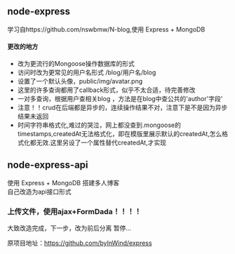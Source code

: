 
## node-express
学习自https://github.com/nswbmw/N-blog,使用 Express + MongoDB  
#### 更改的地方
+ 改为更流行的Mongoose操作数据库的形式
+ 访问时改为更常见的用户名形式  /blog/用户名/blog
+ 设置了一个默认头像，public/img/avatar.png
+ 这里的许多查询都用了callback形式，似乎不太合适，待完善修改
+ 一对多查询，根据用户查相关blog ，方法是在blog中查公共的'author'字段'  
+ 注意！！crud在后端都是异步的，连续操作结果不对，注意下是不是因为异步结果未返回
+ 时间字符串格式化,难过的哭泣，网上都没查到.mongoose的timestamps,createdAt无法格式化，即在模版里展示默认的createdAt,怎么格式化都无效.这里另设了一个属性替代createdAt,才实现  

## node-express-api
使用 Express + MongoDB 搭建多人博客   
自己改造为api接口形式
### 上传文件，使用ajax+FormDada！！！！
大致改造完成，下一步，改为前后分离   暂停...

原项目地址：https://github.com/byInWind/express